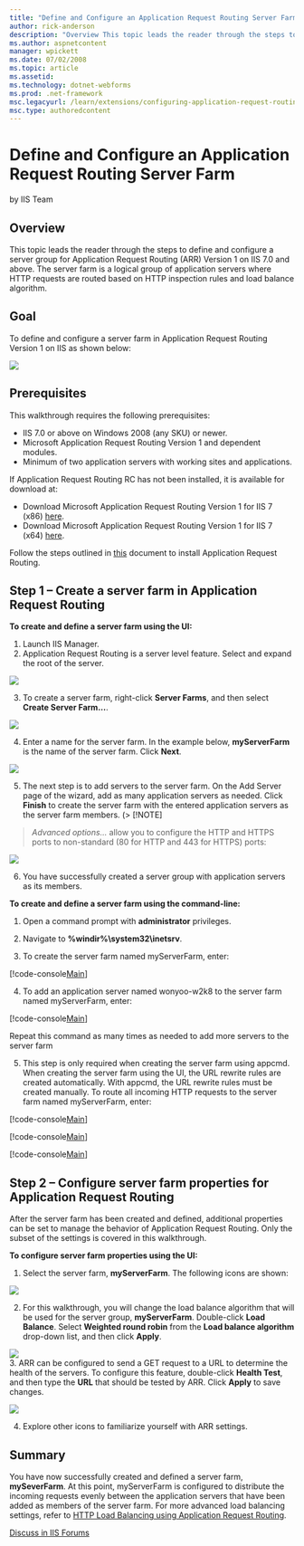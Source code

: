 ```yaml
---
title: "Define and Configure an Application Request Routing Server Farm | Microsoft Docs"
author: rick-anderson
description: "Overview This topic leads the reader through the steps to define and configure a server group for Application Request Routing (ARR) Version 1 on IIS 7.0 and..."
ms.author: aspnetcontent
manager: wpickett
ms.date: 07/02/2008
ms.topic: article
ms.assetid: 
ms.technology: dotnet-webforms
ms.prod: .net-framework
msc.legacyurl: /learn/extensions/configuring-application-request-routing-arr/define-and-configure-an-application-request-routing-server-farm
msc.type: authoredcontent
---
```

Define and Configure an Application Request Routing Server Farm
====================
by IIS Team

## Overview

This topic leads the reader through the steps to define and configure a server group for Application Request Routing (ARR) Version 1 on IIS 7.0 and above. The server farm is a logical group of application servers where HTTP requests are routed based on HTTP inspection rules and load balance algorithm.

## Goal

To define and configure a server farm in Application Request Routing Version 1 on IIS as shown below:

[![](define-and-configure-an-application-request-routing-server-farm/_static/image5.jpg)](define-and-configure-an-application-request-routing-server-farm/_static/image4.jpg)

## Prerequisites

This walkthrough requires the following prerequisites:

- IIS 7.0 or above on Windows 2008 (any SKU) or newer.
- Microsoft Application Request Routing Version 1 and dependent modules.
- Minimum of two application servers with working sites and applications.

If Application Request Routing RC has not been installed, it is available for download at:

- Download Microsoft Application Request Routing Version 1 for IIS 7 (x86) [here](https://iis.net/downloads/default.aspx?tabid=34&amp;g=6&amp;i=1709).
- Download Microsoft Application Request Routing Version 1 for IIS 7 (x64) [here](https://iis.net/downloads/default.aspx?tabid=34&amp;g=6&amp;i=1712).

Follow the steps outlined in [this](../installing-application-request-routing-arr/install-application-request-routing.md) document to install Application Request Routing.

## Step 1 – Create a server farm in Application Request Routing

**To create and define a server farm using the UI:** 

1. Launch IIS Manager.  
2. Application Request Routing is a server level feature. Select and expand the root of the server.

[![](define-and-configure-an-application-request-routing-server-farm/_static/image8.jpg)](define-and-configure-an-application-request-routing-server-farm/_static/image7.jpg)

3. To create a server farm, right-click **Server Farms**, and then select **Create Server Farm...**.

[![](define-and-configure-an-application-request-routing-server-farm/_static/image11.jpg)](define-and-configure-an-application-request-routing-server-farm/_static/image10.jpg)

4. Enter a name for the server farm. In the example below, **myServerFarm** is the name of the server farm. Click **Next**.

[![](define-and-configure-an-application-request-routing-server-farm/_static/image13.jpg)](define-and-configure-an-application-request-routing-server-farm/_static/image12.jpg)

5. The next step is to add servers to the server farm. On the Add Server page of the wizard, add as many application servers as needed. Click **Finish** to create the server farm with the entered application servers as the server farm members. (> [!NOTE]
> *Advanced options...* allow you to configure the HTTP and HTTPS ports to non-standard (80 for HTTP and 443 for HTTPS) ports:

[![](define-and-configure-an-application-request-routing-server-farm/_static/image15.jpg)](define-and-configure-an-application-request-routing-server-farm/_static/image14.jpg)


6. You have successfully created a server group with application servers as its members.

**To create and define a server farm using the command-line:** 

1. Open a command prompt with **administrator** privileges.

2. Navigate to **%windir%\system32\inetsrv**.

3. To create the server farm named myServerFarm, enter: 

[!code-console[Main](define-and-configure-an-application-request-routing-server-farm/samples/sample1.cmd)]

4. To add an application server named wonyoo-w2k8 to the server farm named myServerFarm, enter: 

[!code-console[Main](define-and-configure-an-application-request-routing-server-farm/samples/sample2.cmd)]

 Repeat this command as many times as needed to add more servers to the server farm

5. This step is only required when creating the server farm using appcmd. When creating the server farm using the UI, the URL rewrite rules are created automatically. With appcmd, the URL rewrite rules must be created manually. To route all incoming HTTP requests to the server farm named myServerFarm, enter:

[!code-console[Main](define-and-configure-an-application-request-routing-server-farm/samples/sample3.cmd)]

[!code-console[Main](define-and-configure-an-application-request-routing-server-farm/samples/sample4.cmd)]

[!code-console[Main](define-and-configure-an-application-request-routing-server-farm/samples/sample5.cmd)]

## Step 2 – Configure server farm properties for Application Request Routing

After the server farm has been created and defined, additional properties can be set to manage the behavior of Application Request Routing. Only the subset of the settings is covered in this walkthrough.

**To configure server farm properties using the UI:** 

1. Select the server farm, **myServerFarm**. The following icons are shown:

[![](define-and-configure-an-application-request-routing-server-farm/_static/image18.jpg)](define-and-configure-an-application-request-routing-server-farm/_static/image17.jpg)

2. For this walkthrough, you will change the load balance algorithm that will be used for the server group, **myServerFarm**. Double-click **Load Balance**. Select **Weighted round robin** from the **Load balance algorithm** drop-down list, and then click **Apply**.

[![](define-and-configure-an-application-request-routing-server-farm/_static/image20.jpg)](define-and-configure-an-application-request-routing-server-farm/_static/image19.jpg)  
3. ARR can be configured to send a GET request to a URL to determine the health of the servers. To configure this feature, double-click **Health Test**, and then type the **URL** that should be tested by ARR. Click **Apply** to save changes.

[![](define-and-configure-an-application-request-routing-server-farm/_static/image22.jpg)](define-and-configure-an-application-request-routing-server-farm/_static/image21.jpg)

4. Explore other icons to familiarize yourself with ARR settings.


## Summary

You have now successfully created and defined a server farm, **mySeverFarm**. At this point, myServerFarm is configured to distribute the incoming requests evenly between the application servers that have been added as members of the server farm. For more advanced load balancing settings, refer to [HTTP Load Balancing using Application Request Routing](http-load-balancing-using-application-request-routing.md).
  
  
[Discuss in IIS Forums](https://forums.iis.net/1154.aspx)